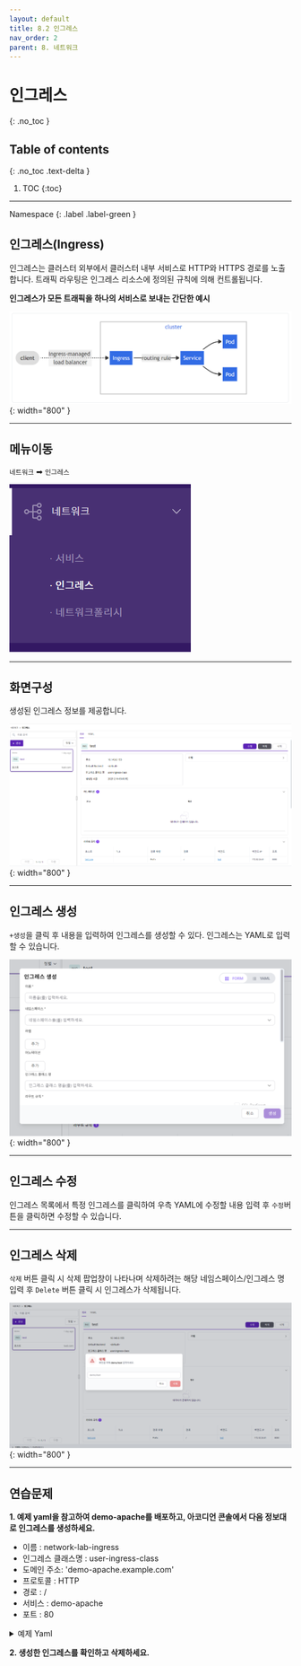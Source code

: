 ```yaml
---
layout: default
title: 8.2 인그레스
nav_order: 2
parent: 8. 네트워크
---
```


# 인그레스
{: .no_toc }

## Table of contents
{: .no_toc .text-delta }

1. TOC
{:toc}

---

<div class="code-example" markdown="1">
Namespace
{: .label .label-green }
</div>

## 인그레스(Ingress)
인그레스는 클러스터 외부에서 클러스터 내부 서비스로 HTTP와 HTTPS 경로를 노출합니다. 트래픽 라우팅은 인그레스 리소스에 정의된 규칙에 의해 컨트롤됩니다.

**인그레스가 모든 트래픽을 하나의 서비스로 보내는 간단한 예시**

![ingress.png](/assets/images/network/ingress.png){: width="800" }

---

## 메뉴이동
`네트워크` ➡ `인그레스`

![network-002.png](/assets/images/network/network-002.png)

---

## 화면구성
생성된 인그레스 정보를 제공합니다.

![network-006.png](/assets/images/network/network-006.png){: width="800" }

---

## 인그레스 생성
`+생성`을 클릭 후 내용을 입력하여 인그레스를 생성할 수 있다. 인그레스는 YAML로 입력할 수 있습니다.


![network-007.png](/assets/images/network/network-007.png){: width="800" }

---
## 인그레스 수정
인그레스 목록에서 특정 인그레스를 클릭하여 우측 YAML에 수정할 내용 입력 후 `수정`버튼을 클릭하면 수정할 수 있습니다.


---

## 인그레스 삭제
`삭제` 버튼 클릭 시 삭제 팝업창이 나타나며 삭제하려는 해당 네임스페이스/인그레스 명 입력 후 `Delete` 버튼 클릭 시 인그레스가 삭제됩니다.

![ingress-delete.png](/assets/images/network/ingress-delete.png){: width="800" }

---
## 연습문제

**1. 예제 yaml을 참고하여 demo-apache를 배포하고, 아코디언 콘솔에서 다음 정보대로 인그레스를 생성하세요.**
- 이름 : network-lab-ingress
- 인그레스 클래스명 : user-ingress-class
- 도메인 주소: 'demo-apache.example.com'
- 프로토콜 : HTTP
- 경로 : /
- 서비스 : demo-apache
- 포트 : 80


<details>
<summary>예제 Yaml</summary>

{% highlight yaml %}
---
apiVersion: apps/v1
kind: Deployment
metadata:
  name: demo-apache
  labels:
    app: demo-apache
spec:
  replicas: 1
  selector:
    matchLabels:
      app: demo-apache
  template:
    metadata:
      labels:
        app: demo-apache
    spec:
      containers:
      - name: apache
        image: httpd:2.4

---
apiVersion: v1
kind: Service
metadata:
   name: demo-apache
spec:
  selector:
    app: demo-apache
  ports:
  - port: 80
    protocol: TCP
    targetPort: 80
  type: ClusterIP

---
apiVersion: networking.k8s.io/v1
kind: Ingress
metadata:
  name: ingress
  annotations:
    nginx.ingress.kubernetes.io/rewrite-target: /
    nginx.ingress.kubernetes.io/use-regex: "true"
    nginx.ingress.kubernetes.io/affinity: cookie
spec:
  ingressClassName: user-ingress-class
  rules:
  - host: 'example.com'
    http:
      paths:
      - backend:
          service:
            name: app
            port:
              number: 80
        path: /
        pathType: Prefix
              
{% endhighlight %}
   
</details>

**2. 생성한 인그레스를 확인하고 삭제하세요.**